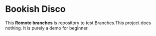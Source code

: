# Bookish Disco
This **Romote branches** is repository to test Branches.This project does nothing. It is purely a demo for beginner.